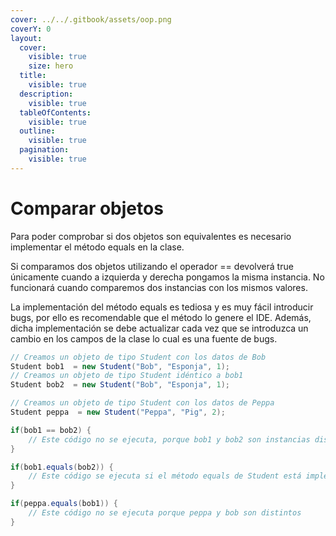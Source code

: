 ```yaml
---
cover: ../../.gitbook/assets/oop.png
coverY: 0
layout:
  cover:
    visible: true
    size: hero
  title:
    visible: true
  description:
    visible: true
  tableOfContents:
    visible: true
  outline:
    visible: true
  pagination:
    visible: true
---
```


# Comparar objetos

Para poder comprobar si dos objetos son equivalentes es necesario implementar el método equals en la clase.

Si comparamos dos objetos utilizando el operador == devolverá true únicamente cuando a izquierda y derecha pongamos la misma instancia. No funcionará cuando comparemos dos instancias con los mismos valores.

La implementación del método equals es tediosa y es muy fácil introducir bugs, por ello es recomendable que el método lo genere el IDE. Además, dicha implementación se debe actualizar cada vez que se introduzca un cambio en los campos de la clase lo cual es una fuente de bugs.



```java
// Creamos un objeto de tipo Student con los datos de Bob
Student bob1  = new Student("Bob", "Esponja", 1);
// Creamos un objeto de tipo Student idéntico a bob1
Student bob2  = new Student("Bob", "Esponja", 1);

// Creamos un objeto de tipo Student con los datos de Peppa                
Student peppa  = new Student("Peppa", "Pig", 2);

if(bob1 == bob2) {
    // Este código no se ejecuta, porque bob1 y bob2 son instancias distintas
}

if(bob1.equals(bob2)) {
    // Este código se ejecuta si el método equals de Student está implementado correctamente
}

if(peppa.equals(bob1)) {
    // Este código no se ejecuta porque peppa y bob son distintos
}


```

